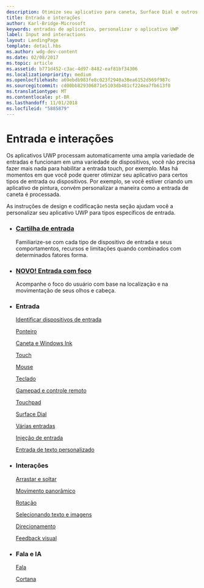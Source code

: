 ```yaml
---
description: Otimize seu aplicativo para caneta, Surface Dial e outros tipos de entrada.
title: Entrada e interações
author: Karl-Bridge-Microsoft
keywords: entradas de aplicativo, personalizar o aplicativo UWP
label: Input and interactions
layout: LandingPage
template: detail.hbs
ms.author: wdg-dev-content
ms.date: 02/08/2017
ms.topic: article
ms.assetid: b771d452-c3ac-4d97-8482-eaf81bf34306
ms.localizationpriority: medium
ms.openlocfilehash: a69ebdb983fe8c023f2940a38ea6152d569f987c
ms.sourcegitcommit: cd00bb829306871e5103db481cf224ea7fb613f0
ms.translationtype: MT
ms.contentlocale: pt-BR
ms.lasthandoff: 11/01/2018
ms.locfileid: "5885879"
---
```

# <a name="input-and-interactions"></a>Entrada e interações

<!-- <div>
  <img src="images/keyboard/keyboard-hero.jpg" alt="" />
  <img src="images/input-interactions/icons-inputdevices03.png" />
</div> -->

Os aplicativos UWP processam automaticamente uma ampla variedade de entradas e funcionam em uma variedade de dispositivos, você não precisa fazer mais nada para habilitar a entrada touch, por exemplo. Mas há momentos em que você pode querer otimizar seu aplicativo para certos tipos de entrada ou dispositivos. Por exemplo, se você estiver criando um aplicativo de pintura, convém personalizar a maneira como a entrada de caneta é processada.

As instruções de design e codificação nesta seção ajudam você a personalizar seu aplicativo UWP para tipos específicos de entrada.

<ul class="panelContent cardsH" style="margin-left: 1px">
    <li>
        <div class="cardSize">
            <div class="cardPadding">
                <div class="card">
                    <!-- <div class="cardImageOuter">
                        <div class="cardImage" style="background-color: #f2f2f2" >
                        <a href="input-primer.md">
                            <img src="images/input-interactions/icons-inputdevices03.png" alt=" " style="display: block; width: 100%; height: auto;" />
                            </a>
                        </div>
                    </div>  -->
                    <div class="cardText">
                        <h3><a href="input-primer.md">Cartilha de entrada</a></h3>
                        <p>Familiarize-se com cada tipo de dispositivo de entrada e seus comportamentos, recursos e limitações quando combinados com determinados fatores forma.</p>
                    </div>
                </div>
            </div>
        </div>
    </li>
    <li>
        <div class="cardSize">
            <div class="cardPadding">
                <div class="card">
                    <!-- <div class="cardImageOuter">
                        <div class="cardImage" style="background-color: #f2f2f2">
                        <a href="identify-input-devices.md">
                            <img src="images/landing-page/fluentdesign-app-sm.png" alt=" " style="display: block; width: 100%; height: auto;"/>
                            </a>
                        </div>
                    </div> -->
                    <div class="cardText">
                        <h3><a href="gaze-interactions.md">NOVO! Entrada com foco</a></h3>
                        <p>Acompanhe o foco do usuário com base na localização e na movimentação de seus olhos e cabeça.</p>
                    </div>
                </div>
            </div>
        </div>
    </li>
</ul>

<!-- 
## Input primer

See our <b>[Input primer](index.md)</b> to familiarize yourself with each input device type and its behaviors, capabilities, and limitations when paired with certain form factors. -->


<ul class="panelContent cardsL" style="margin-left: 1px">
    <li>              
        <div style="display:block" class="cardSize">
            <div style="display:block" class="cardPadding">
                <div style="display:block" class="card">
                    <div style="display:block" class="cardText">
                        <h3>Entrada</h3>
                        <p style="display: block;"><a  href="/windows/uwp/design/input/identify-input-devices">Identificar dispositivos de entrada</a></p>
                        <p style="display: block;"><a  href="/windows/uwp/design/input/handle-pointer-input">Ponteiro</a></p>
                        <p style="display: block;"><a  href="/windows/uwp/design/input/pen-and-stylus-interactions">Caneta e Windows Ink</a></p>
                        <p style="display: block;"><a  href="/windows/uwp/design/input/touch-interactions">Touch</a></p>
                        <p style="display: block;"><a  href="/windows/uwp/design/input/mouse-interactions">Mouse</a></p>
                        <p style="display: block;"><a  href="/windows/uwp/design/input/keyboard-interactions">Teclado</a></p>
                        <p style="display: block;"><a  href="/windows/uwp/design/input/gamepad-and-remote-interactions">Gamepad e controle remoto</a></p>
                        <p style="display: block;"><a  href="/windows/uwp/design/input/touchpad-interactions">Touchpad</a></p>
                        <p style="display: block;"><a  href="/windows/uwp/design/input/windows-wheel-interactions">Surface Dial</a></p>
                        <p style="display: block;"><a  href="/windows/uwp/design/input/multiple-input-design-guidelines">Várias entradas</a></p>
                        <p style="display: block;"><a  href="/windows/uwp/design/input/input-injection">Injeção de entrada</a></p>
                        <p style="display: block;"><a  href="/windows/uwp/design/input/custom-text-input">Entrada de texto personalizado</a></p>                        
                    </div>
                </div>
            </div>
        </div>        
    </li>  
    <li>              
        <div style="display:block" class="cardSize">
            <div style="display:block" class="cardPadding">
                <div style="display:block" class="card">
                    <div style="display:block" class="cardText">
                        <h3>Interações</h3>
                        <p style="display: block;"><a  href="/windows/uwp/design/input/drag-and-drop">Arrastar e soltar</a></p>
                        <p style="display: block;"><a  href="/windows/uwp/design/input/guidelines-for-panning">Movimento panorâmico</a></p>
                        <p style="display: block;"><a  href="/windows/uwp/design/input/guidelines-for-rotation">Rotação</a></p>
                        <p style="display: block;"><a  href="/windows/uwp/design/input/guidelines-for-textselection">Selecionando texto e imagens</a></p>
                        <p style="display: block;"><a  href="/windows/uwp/design/input/guidelines-for-targeting">Direcionamento</a></p>
                        <p style="display: block;"><a  href="/windows/uwp/design/input/guidelines-for-visualfeedback">Feedback visual</a></p>
                    </div>
                </div>
            </div>
        </div>        
    </li>
    <li>              
        <div style="display:block" class="cardSize">
            <div style="display:block" class="cardPadding">
                <div style="display:block" class="card">
                    <div style="display:block" class="cardText">
                        <h3>Fala e IA</h3>
                        <p style="display: block;"><a  href="/windows/uwp/design/input/speech-interactions">Fala</a></p>
                        <p style="display: block;"><a  href="/windows/uwp/design/input/cortana-interactions">Cortana</a></p>  
                    </div>
                </div>
            </div>
        </div>        
    </li>            
       
</ul>

<!-- <div class="side-by-side">
<div class="side-by-side-content">
<p>
<b>[Surface Dial](windows-wheel-interactions.md)</b><br/>
Learn how to integrate this brand new category of input device into your Windows apps.</br>
This device is intended as a secondary, multi-modal input device that complements or modifies input from a primary device.
</p>
</div>
</div>

<div class="side-by-side">
<div class="side-by-side-content">
<div class="side-by-side-content-left">
<p>
<b>[Cortana](cortana-interactions.md)</b><br/>
Extend the basic functionality of Cortana with voice commands that launch and execute a single action in an external application.
</p>
</div>
<div class="side-by-side-content-right">
<p>
<b>[Speech](speech-interactions.md)</b><br/>
Integrate speech recognition and text-to-speech (also known as TTS, or speech synthesis) directly into the user experience of your app.
</p>
</div>
</div>
</div>

<div class="side-by-side">
<div class="side-by-side-content">
<div class="side-by-side-content-left">
<p>
<b>[Pen](pen-and-stylus-interactions.md)</b><br/>
Optimize your UWP app for pen input to provide both standard pointer device functionality and the best Windows Ink experience for your users.
</p>
</div>
<div class="side-by-side-content-right">
<p>
<b>[Keyboard](keyboard-interactions.md)</b><br/>
Keyboard input is an important part of the overall user interaction experience for apps. The keyboard is indispensable to people with certain disabilities or users who just consider it a more efficient way to interact with an app.
</p>
</div>
</div>
</div>

<div class="side-by-side">
<div class="side-by-side-content">
<div class="side-by-side-content-left">
<p>
<b>[Touch](touch-interactions.md)</b><br/>
UWP includes a number of different mechanisms for handling touch input, all of which enable you to create an immersive experience that your users can explore with confidence.
</p>
</div>
<div class="side-by-side-content-right">
<p>
<b>[Touchpad](touchpad-interactions.md)</b><br/>
A touchpad combines both indirect multi-touch input with the precision input of a pointing device, such as a mouse. This combination makes the touchpad suited to both a touch-optimized UI and the smaller targets of productivity apps.
</p>
</div>
</div>
</div>

<div class="side-by-side">
<div class="side-by-side-content">
<div class="side-by-side-content-left">
<p>
<b>[Mouse](mouse-interactions.md)</b><br/>
Mouse input is best suited for user interactions that require precision when pointing and clicking. This inherent precision is naturally supported by the UI of Windows, which is optimized for the imprecise nature of touch.
</p>
</div>
<div class="side-by-side-content-right">
<p>
<b>[Gamepad and remote control](gamepad-and-remote-interactions.md)</b><br/>
UWP apps now support gamepad and remote control input. Gamepads and remote controls are the primary input devices for Xbox and TV experiences.
</p>
</div>
</div>
</div>

<div class="side-by-side">
<div class="side-by-side-content">
<p>
<b>[Multiple inputs](multiple-input-design-guidelines.md)</b><br/>
To accommodate as many users and devices as possible, we recommend that you design your apps to work with as many input types as possible (gesture, speech, touch, touchpad, mouse, and keyboard). Doing so will maximize flexibility, usability, and accessibility.
</p>
</div>
</div>

<div class="side-by-side">
<div class="side-by-side-content">
<div class="side-by-side-content-left">
<p>
<b>[Identify input devices](identify-input-devices.md)</b><br/>
Identify the input devices connected to a Universal Windows Platform (UWP) device and identify their capabilities and attributes.
</p>
</div>
<div class="side-by-side-content-right">
<p>
<b>[Handle pointer input](handle-pointer-input.md)</b><br/>
Receive, process, and manage input data from pointing devices, such as touch, mouse, pen/stylus, and touchpad, in Universal Windows Platform (UWP) apps.
</p>
</div>
</div>
</div>

<div class="side-by-side">
<div class="side-by-side-content">
<div class="side-by-side-content-left">
<p><b>[Custom text input](custom-text-input.md)</b><br/>
The core text APIs in the Windows.UI.Text.Core namespace enable a UWP app to receive text input from any text service supported on Windows devices. This enables the app to receive text in any language and from any input type, like keyboard, speech, or pen.
</p>
</div>
<div class="side-by-side-content-right">
<p>
<b>[Selecting text and images](guidelines-for-textselection.md)</b><br/>
This article describes selecting and manipulating text, images, and controls and provides user experience guidelines that should be considered when using these mechanisms in your apps.
</p>
</div>
</div>
</div>

<div class="side-by-side">
<div class="side-by-side-content">
<p>
<b>[Panning](guidelines-for-panning.md)</b><br/>
Panning or scrolling lets users navigate within a single view, to display the content of the view that does not fit within the viewport.
</p>
</div>
</div>

<div class="side-by-side">
<div class="side-by-side-content">
<div class="side-by-side-content-left">
<p>
<b>[Optical zoom and resizing](guidelines-for-optical-zoom.md)</b><br/>
This article describes Windows zooming and resizing elements and provides user experience guidelines for using these interaction mechanisms in your apps.
</p>
</div>
<div class="side-by-side-content-right">
<p>
<b>[Rotation](guidelines-for-rotation.md)</b><br/>
This article describes the new Windows UI for rotation and provides user experience guidelines that should be considered when using this new interaction mechanism in your UWP app.
</p>
</div>
</div>
</div>

<div class="side-by-side">
<div class="side-by-side-content">
<div class="side-by-side-content-left">
<p><b>[Targeting](guidelines-for-targeting.md)</b><br/>
Touch targeting in Windows uses the full contact area of each finger that is detected by a touch digitizer. The larger, more complex set of input data reported by the digitizer is used to increase precision when determining the user's intended (or most likely) target.
</p>
</div>
<div class="side-by-side-content-right">
<p><b>[Visual feedback](guidelines-for-visualfeedback.md)</b><br/>
Use visual feedback to show users when their interactions are detected, interpreted, and handled. Visual feedback can help users by encouraging interaction. It indicates the success of an interaction, which improves the user's sense of control. It also relays system status and reduces errors.
</p>
</div>
</div>
</div> -->


